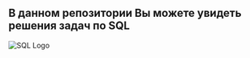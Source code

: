 

 ## В данном репозитории Вы можете увидеть решения задач по SQL



 ![SQL Logo]( https://proselyte.net/wp-content/uploads/2016/05/Introduction-to-SQL.png)

